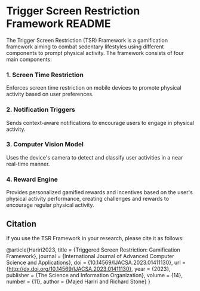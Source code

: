 # Trigger Screen Restriction Framework README

The Trigger Screen Restriction (TSR) Framework is a gamification framework aiming to combat sedentary lifestyles using different components to prompt physical activity. The framework consists of four main components:

### 1. Screen Time Restriction
Enforces screen time restriction on mobile devices to promote physical activity based on user preferences.

### 2. Notification Triggers
Sends context-aware notifications to encourage users to engage in physical activity.

### 3. Computer Vision Model
Uses the device's camera to detect and classify user activities in a near real-time manner.

### 4. Reward Engine
Provides personalized gamified rewards and incentives based on the user's physical activity performance, creating challenges and rewards to encourage regular physical activity.

## Citation
If you use the TSR Framework in your research, please cite it as follows:

@article{Hariri2023,
title = {Triggered Screen Restriction: Gamification Framework},
journal = {International Journal of Advanced Computer Science and Applications},
doi = {10.14569/IJACSA.2023.01411130},
url = {http://dx.doi.org/10.14569/IJACSA.2023.01411130},
year = {2023},
publisher = {The Science and Information Organization},
volume = {14},
number = {11},
author = {Majed Hariri and Richard Stone}
}
